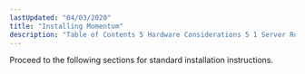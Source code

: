 ```yaml
---
lastUpdated: "04/03/2020"
title: "Installing Momentum"
description: "Table of Contents 5 Hardware Considerations 5 1 Server Roles 5 2 Configuration Options 5 3 Hardware Scaling Approach 5 4 Environmental Considerations 5 5 Hardware Deployment Configuration 5 6 Production Environment Configurations 5 7 Additional Configuration Notes 6 Before You Begin 6 1 Momentum License 6 2 Operating System..."
---
```


Proceed to the following sections for standard installation instructions. 
